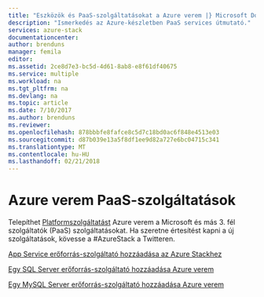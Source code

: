 ```yaml
---
title: "Eszközök és PaaS-szolgáltatásokat a Azure verem |} Microsoft Docs"
description: "Ismerkedés az Azure-készletben PaaS services útmutató."
services: azure-stack
documentationcenter: 
author: brenduns
manager: femila
editor: 
ms.assetid: 2ce8d7e3-bc5d-4d61-8ab8-e8f61df40675
ms.service: multiple
ms.workload: na
ms.tgt_pltfrm: na
ms.devlang: na
ms.topic: article
ms.date: 7/10/2017
ms.author: brenduns
ms.reviewer: 
ms.openlocfilehash: 878bbbfe8fafce8c5d7c18bd0ac6f848e4513e03
ms.sourcegitcommit: d87b039e13a5f8df1ee9d82a727e6bc04715c341
ms.translationtype: MT
ms.contentlocale: hu-HU
ms.lasthandoff: 02/21/2018
---
```

# <a name="paas-services-for-azure-stack"></a>Azure verem PaaS-szolgáltatások

Telepíthet [Platformszolgáltatást](https://azure.microsoft.com/overview/what-is-paas/) Azure verem a Microsoft és más 3. fél szolgáltatók (PaaS) szolgáltatásokat. Ha szeretne értesítést kapni a új szolgáltatások, kövesse a #AzureStack a Twitteren.

[App Service erőforrás-szolgáltató hozzáadása az Azure Stackhez](https://docs.microsoft.com/azure/azure-stack/azure-stack-app-service-overview)

[Egy SQL Server erőforrás-szolgáltató hozzáadása Azure verem](https://docs.microsoft.com/azure/azure-stack/azure-stack-sql-resource-provider-deploy)

[Egy MySQL Server erőforrás-szolgáltató hozzáadása Azure verem](https://docs.microsoft.com/azure/azure-stack/azure-stack-mysql-resource-provider-deploy)




